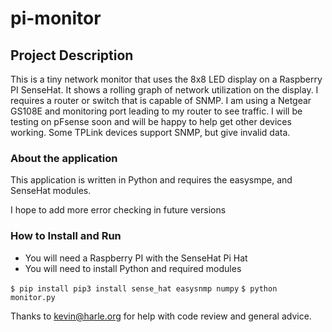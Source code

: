 # pi-monitor
## Project Description
This is a tiny network monitor that uses the 8x8 LED display on a Raspberry PI SenseHat.  It shows a rolling graph of network utilization on the display.  I requires a router or switch that is capable of SNMP.  I am using a Netgear GS108E and monitoring port leading to my router to see traffic.  I will be testing on pFsense soon and will be happy to help get other devices working.  Some TPLink devices support SNMP, but give invalid data.

### About the application
This application is written in Python and requires the easysmpe, and SenseHat modules.

I hope to add more error checking in future versions

### How to Install and Run
- You will need a Raspberry PI with the SenseHat Pi Hat
- You will need to install Python and required modules

`$ pip install pip3 install sense_hat easysnmp numpy`
`$ python monitor.py`
  

Thanks to kevin@harle.org for help with code review and general advice.

